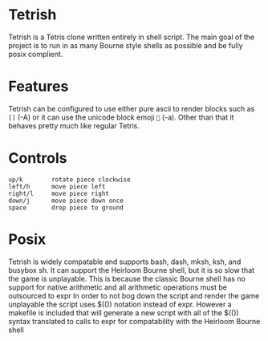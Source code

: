 # Tetrish
Tetrish is a Tetris clone written entirely in shell script. The main goal of the project is to run in as many Bourne style shells as possible and be fully posix complient.

# Features
Tetrish can be configured to use either pure ascii to render blocks such as `[]` (-A) or it can use the unicode block emoji `🔳` (-a).
Other than that it behaves pretty much like regular Tetris.

# Controls
```
up/k		rotate piece clockwise
left/h		move piece left
right/l		move piece right
down/j		move piece down once
space		drop piece to ground
```

# Posix
Tetrish is widely compatable and supports bash, dash, mksh, ksh, and busybox sh.
It can support the Heirloom Bourne shell, but it is so slow that the game is unplayable.
This is because the classic Bourne shell has no support for native arithmetic and all arithmetic operations must be outsourced to expr
In order to not bog down the script and render the game unplayable the script uses $(()) notation instead of expr.
However a makefile is included that will generate a new script with all of the $(()) syntax translated to calls to expr for compatability with the Heirloom Bourne shell

